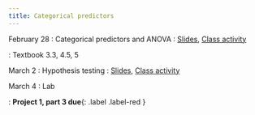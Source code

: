 ```yaml
---
title: Categorical predictors
---
```


February 28
: Categorical predictors and ANOVA
  : [Slides](https://sta112-s22.github.io/slides/lecture_17.html), [Class activity](https://sta112-s22.github.io/class_activities/ca_lecture_17.html)

: Textbook 3.3, 4.5, 5

March 2
: Hypothesis testing
  : [Slides](https://sta112-s22.github.io/slides/lecture_18.html), [Class activity](https://sta112-s22.github.io/class_activities/ca_lecture_18.html)

March 4
: Lab

: **Project 1, part 3 due**{: .label .label-red }